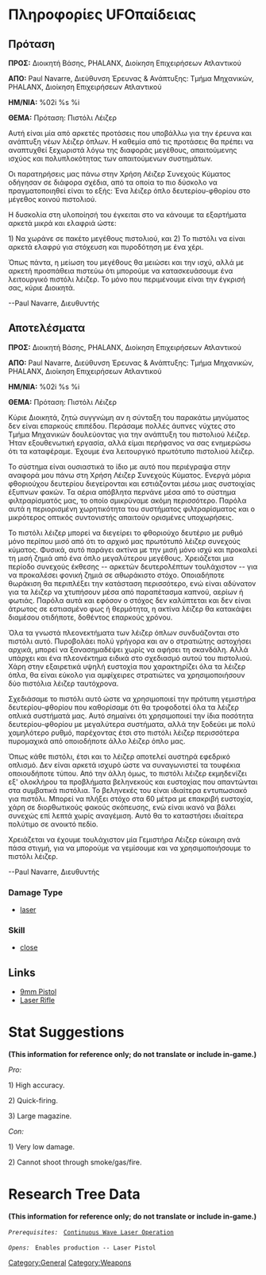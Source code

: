 # Πληροφορίες UFOπαίδειας

## Πρόταση

**ΠΡΟΣ:** Διοικητή Βάσης, PHALANX, Διοίκηση Επιχειρήσεων Ατλαντικού

**ΑΠΟ:** Paul Navarre, Διεύθυνση Έρευνας & Ανάπτυξης: Τμήμα Μηχανικών,
PHALANX, Διοίκηση Επιχειρήσεων Ατλαντικού

**ΗΜ/ΝΙΑ:** %02i %s %i

**ΘΕΜΑ:** Πρόταση: Πιστόλι Λέιζερ

Αυτή είναι μία από αρκετές προτάσεις που υποβάλλω για την έρευνα και
ανάπτυξη νέων λέιζερ όπλων. Η καθεμία από τις προτάσεις θα πρέπει να
αναπτυχθεί ξεχωριστά λόγω της διαφοράς μεγέθους, απαιτούμενης ισχύος και
πολυπλοκότητας των απαιτούμενων συστημάτων.

Οι παρατηρήσεις μας πάνω στην Χρήση Λέιζερ Συνεχούς Κύματος οδήγησαν σε
διάφορα σχέδια, από τα οποία το πιο δύσκολο να πραγματοποιηθεί είναι το
εξής: Ένα λέιζερ όπλο δευτερίου-φθορίου στο μέγεθος κοινού πιστολιού.

Η δυσκολία στη υλοποίησή του έγκειται στο να κάνουμε τα εξαρτήματα
αρκετά μικρά και ελαφριά ώστε:

1\) Να χωράνε σε πακέτο μεγέθους πιστολιού, και 2) Το πιστόλι να είναι
αρκετά ελαφρύ για στόχευση και πυροδότηση με ένα χέρι.

Όπως πάντα, η μείωση του μεγέθους θα μειώσει και την ισχύ, αλλά με
αρκετή προσπάθεια πιστεύω ότι μπορούμε να κατασκευάσουμε ένα λειτουργικό
πιστόλι λέιζερ. Το μόνο που περιμένουμε είναι την έγκρισή σας, κύριε
Διοικητά.

--Paul Navarre, Διευθυντής

## Αποτελέσματα

**ΠΡΟΣ:** Διοικητή Βάσης, PHALANX, Διοίκηση Επιχειρήσεων Ατλαντικού

**ΑΠΟ:** Paul Navarre, Διεύθυνση Έρευνας & Ανάπτυξης: Τμήμα Μηχανικών,
PHALANX, Διοίκηση Επιχειρήσεων Ατλαντικού

**ΗΜ/ΝΙΑ:** %02i %s %i

**ΘΕΜΑ:** Πρόταση: Πιστόλι Λέιζερ

Κύριε Διοικητά, ζητώ συγγνώμη αν η σύνταξη του παρακάτω μηνύματος δεν
είναι επαρκούς επιπέδου. Περάσαμε πολλές άυπνες νύχτες στο Τμήμα
Μηχανικών δουλεύοντας για την ανάπτυξη του πιστολιού λέιζερ. Ήταν
εξουθενωτική εργασία, αλλά είμαι περήφανος να σας ενημερώσω ότι τα
καταφέραμε. Έχουμε ένα λειτουργικό πρωτότυπο πιστολιού λέιζερ.

Το σύστημα είναι ουσιαστικά το ίδιο με αυτό που περιέγραψα στην αναφορά
μου πάνω στη Χρήση Λέιζερ Συνεχούς Κύματος. Ενεργά μόρια φθοριούχου
δευτερίου διεγείρονται και εστιάζονται μέσω μιας συστοιχίας έξυπνων
φακών. Τα αέρια απόβλητα περνάνε μέσα από το σύστημα φιλτραρίσματός μας,
το οποίο σμικρύναμε ακόμη περισσότερο. Παρόλα αυτά η περιορισμένη
χωρητικότητα του συστήματος φιλτραρίσματος και ο μικρότερος οπτικός
συντονιστής απαιτούν ορισμένες υποχωρήσεις.

Το πιστόλι λέιζερ μπορεί να διεγείρει το φθοριούχο δευτέριο με ρυθμό
μόνο περίπου μισό από ότι το αρχικό μας πρωτότυπό λέιζερ συνεχούς
κύματος. Φυσικά, αυτό παράγει ακτίνα με την μισή μόνο ισχύ και προκαλεί
τη μισή ζημιά από ένα όπλο μεγαλύτερου μεγέθους. Χρειάζεται μια περίοδο
συνεχούς έκθεσης -- αρκετών δευτερολέπτων τουλάχιστον -- για να
προκαλέσει φονική ζημιά σε αθωράκιστο στόχο. Οποιαδήποτε θωράκιση θα
περιπλέξει την κατάσταση περισσότερο, ενώ είναι αδύνατον για τα λέιζερ
να χτυπήσουν μέσα από παραπέτασμα καπνού, αερίων ή φωτιάς. Παρόλα αυτά
και εφόσον ο στόχος δεν καλύπτεται και δεν είναι άτρωτος σε εστιασμένο
φως ή θερμότητα, η ακτίνα λέιζερ θα κατακάψει διαμέσου οτιδήποτε,
δοθέντος επαρκούς χρόνου.

Όλα τα γνωστά πλεονεκτήματα των λέιζερ όπλων συνδυάζονται στο πιστόλι
αυτό. Πυροβολάει πολύ γρήγορα και αν ο στρατιώτης αστοχήσει αρχικά,
μπορεί να ξανασημαδέψει χωρίς να αφήσει τη σκανδάλη. Αλλά υπάρχει και
ένα πλεονέκτημα ειδικά στο σχεδιασμό αυτού του πιστολιού. Χάρη στην
εξαιρετικά υψηλή ευστοχία που χαρακτηρίζει όλα τα λέιζερ όπλα, θα είναι
εύκολο για αμφίχειρες στρατιώτες να χρησιμοποιήσουν δύο πιστόλια λέιζερ
ταυτόχρονα.

Σχεδιάσαμε το πιστόλι αυτό ώστε να χρησιμοποιεί την πρότυπη γεμιστήρα
δευτερίου-φθορίου που καθορίσαμε ότι θα τροφοδοτεί όλα τα λέιζερ οπλικά
συστήματά μας. Αυτό σημαίνει ότι χρησιμοποιεί την ίδια ποσότητα
δευτερίου-φθορίου με μεγαλύτερα συστήματα, αλλά την ξοδεύει με πολύ
χαμηλότερο ρυθμό, παρέχοντας έτσι στο πιστόλι λέιζερ περισσότερα
πυρομαχικά από οποιοδήποτε άλλο λέιζερ όπλο μας.

Όπως κάθε πιστόλι, έτσι και το λέιζερ αποτελεί αυστηρά εφεδρικό οπλισμό.
Δεν είναι αρκετά ισχυρό ώστε να συναγωνιστεί τα τουφέκια οποιουδήποτε
τύπου. Από την άλλη όμως, το πιστόλι λέιζερ εκμηδενίζει εξ' ολοκλήρου τα
προβλήματα βεληνεκούς και ευστοχίας που απαντώνται στα συμβατικά
πιστόλια. Το βεληνεκές του είναι ιδιαίτερα εντυπωσιακό για πιστόλι.
Μπορεί να πλήξει στόχο στα 60 μέτρα με επακριβή ευστοχία, χάρη σε
διορθωτικούς φακούς σκόπευσης, ενώ είναι ικανό να βάλει συνεχώς επί
λεπτά χωρίς αναγέμιση. Αυτό θα το καταστήσει ιδιαίτερα πολύτιμο σε
ανοικτό πεδίο.

Χρειάζεται να έχουμε τουλάχιστον μία Γεμιστήρα Λέιζερ εύκαιρη ανά πάσα
στιγμή, για να μπορούμε να γεμίσουμε και να χρησιμοποιήσουμε το πιστόλι
λέιζερ.

--Paul Navarre, Διευθυντής

### Damage Type

- [laser](Damage/laser "wikilink")

### Skill

- [close](Skills/close "wikilink")

## Links

- [9mm Pistol](Equipment/Secondary_Weapons/9mm_Pistol "wikilink")
- [Laser Rifle](Equipment/Primary_Weapons/Laser_Rifle "wikilink")

# Stat Suggestions

**(This information for reference only; do not translate or include
in-game.)**

*Pro:*

1\) High accuracy.

2\) Quick-firing.

3\) Large magazine.

*Con:*

1\) Very low damage.

2\) Cannot shoot through smoke/gas/fire.

# Research Tree Data

**(This information for reference only; do not translate or include
in-game.)**

*`Prerequisites:`*
` `[`Continuous Wave Laser Operation`](Research/Continuous_Wave_Laser_Operation "wikilink")

*`Opens:`*
` Enables production -- Laser Pistol`

[Category:General](Category:General "wikilink")
[Category:Weapons](Category:Weapons "wikilink")